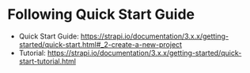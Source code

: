 # Following Quick Start Guide

- Quick Start Guide: https://strapi.io/documentation/3.x.x/getting-started/quick-start.html#_2-create-a-new-project
- Tutorial: https://strapi.io/documentation/3.x.x/getting-started/quick-start-tutorial.html
